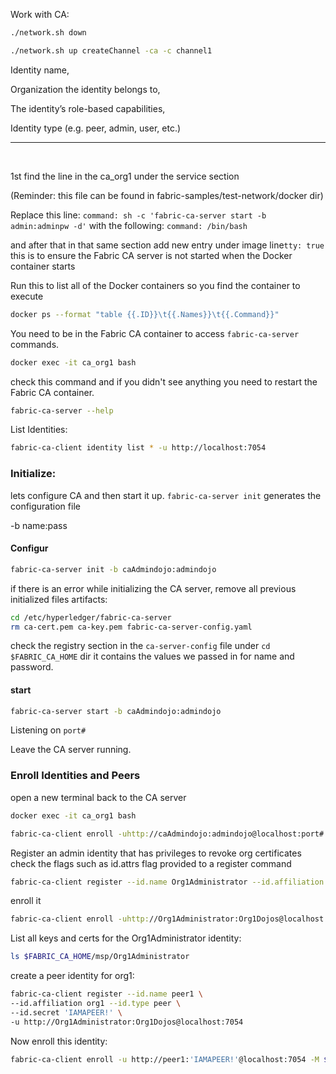 
Work with CA:

 
```sh
./network.sh down
```

```sh
./network.sh up createChannel -ca -c channel1
```

Identity name,

Organization the identity belongs to,

The identity’s role-based capabilities,

Identity type (e.g. peer, admin, user, etc.)

----

<br/>

1st find the line in the ca_org1 under the service section 

(Reminder: this file can be found in fabric-samples/test-network/docker dir)

Replace this line:
```command: sh -c 'fabric-ca-server start -b admin:adminpw -d'```
with the following:
```command: /bin/bash```

and after that in that same section add new entry under image line```tty: true```
this is to ensure the Fabric CA server is not started when the Docker container starts


Run this to list all of the Docker containers so you find the container to execute

```sh
docker ps --format "table {{.ID}}\t{{.Names}}\t{{.Command}}"
```

You need to be in the Fabric CA container to access ```fabric-ca-server``` commands.
```sh
docker exec -it ca_org1 bash
```
check this command and if you didn't see anything you need to restart the Fabric CA container. 

```sh
fabric-ca-server --help
```
List Identities:

```sh
fabric-ca-client identity list * -u http://localhost:7054
```


### Initialize:

lets configure CA and then start it up. ```fabric-ca-server init``` generates the configuration file

-b name:pass

#### Configur

```sh
fabric-ca-server init -b caAdmindojo:admindojo
```

if there is an error while initializing the CA server, remove all previous initialized files artifacts:

```sh
cd /etc/hyperledger/fabric-ca-server
rm ca-cert.pem ca-key.pem fabric-ca-server-config.yaml
```

check the registry section in the ```ca-server-config``` file under ``` cd $FABRIC_CA_HOME ``` dir
it contains the values we passed in for name and password.


#### start

```sh
fabric-ca-server start -b caAdmindojo:admindojo
```
Listening on ```port#```  

Leave the CA server running.

### Enroll Identities and Peers
open a new terminal back to the CA server

```sh
docker exec -it ca_org1 bash
```

```sh
fabric-ca-client enroll -uhttp://caAdmindojo:admindojo@localhost:port#
```

Register an admin identity that has privileges to revoke org certificates
check the flags such as id.attrs flag provided to a register command
```sh
fabric-ca-client register --id.name Org1Administrator --id.affiliation org1 --id.type admin --id.attrs 'hf.Registrar.Roles=peer,hf.GenCRL=true, admin=true:ecert, hf.Revoker=true' --id.secret Org1Dojos -u http://localhost:7054
```

enroll it
```sh
fabric-ca-client enroll -uhttp://Org1Administrator:Org1Dojos@localhost:7054 -M$FABRIC_CA_HOME/msp/Org1Administrator
```

List all keys and certs for the Org1Administrator identity:
```sh
ls $FABRIC_CA_HOME/msp/Org1Administrator
```

create a peer identity for org1:
```sh
fabric-ca-client register --id.name peer1 \
--id.affiliation org1 --id.type peer \
--id.secret 'IAMAPEER!' \
-u http://Org1Administrator:Org1Dojos@localhost:7054
```

Now enroll this identity:
```sh
fabric-ca-client enroll -u http://peer1:'IAMAPEER!'@localhost:7054 -M $FABRIC_CA_HOME/msp/peer
```


